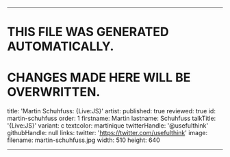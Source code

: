 ----

# THIS FILE WAS GENERATED AUTOMATICALLY.
# CHANGES MADE HERE WILL BE OVERWRITTEN.

title: 'Martin Schuhfuss: {Live:JS}'
artist:
  published: true
  reviewed: true
  id: martin-schuhfuss
  order: 1
  firstname: Martin
  lastname: Schuhfuss
  talkTitle: '{Live:JS}'
  variant: c
  textcolor: martinique
  twitterHandle: '@usefulthink'
  githubHandle: null
  links:
    twitter: 'https://twitter.com/usefulthink'
  image:
    filename: martin-schuhfuss.jpg
    width: 510
    height: 640

----

